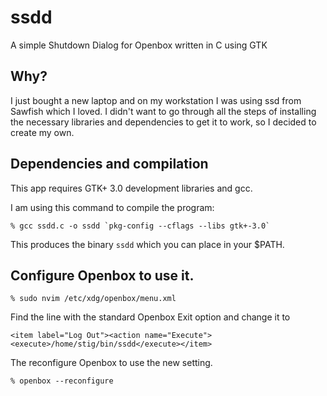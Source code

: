 # ssdd

A simple Shutdown Dialog for Openbox written in C using GTK

## Why?

I just bought a new laptop and on my workstation I was using ssd from Sawfish which I loved. I didn't want to go through all the steps of installing the necessary libraries and dependencies to get it to work, so I decided to create my own.

## Dependencies and compilation

This app requires GTK+ 3.0 development libraries and gcc.

I am using this command to compile the program:
```shell
% gcc ssdd.c -o ssdd `pkg-config --cflags --libs gtk+-3.0`
```

This produces the binary `ssdd` which you can place in your $PATH.

## Configure Openbox to use it.

`% sudo nvim /etc/xdg/openbox/menu.xml`

Find the line with the standard Openbox Exit option and change it to

`<item label="Log Out"><action name="Execute"><execute>/home/stig/bin/ssdd</execute></item>`

The reconfigure Openbox to use the new setting.

`% openbox --reconfigure`
